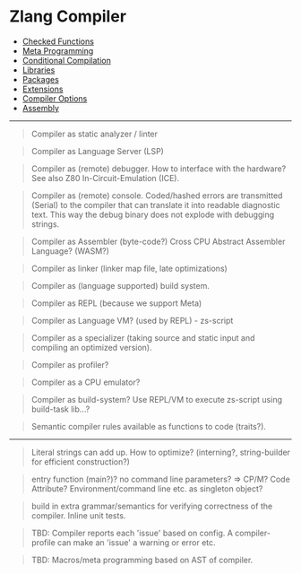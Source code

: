 # Zlang Compiler

- [Checked Functions](checked.md)
- [Meta Programming](meta.md)
- [Conditional Compilation](conditional.md)
- [Libraries](libraries.md)
- [Packages](packages.md)
- [Extensions](extensions.md)
- [Compiler Options](options.md)
- [Assembly](assembly.md)

---

> Compiler as static analyzer / linter

> Compiler as Language Server (LSP)

> Compiler as (remote) debugger. How to interface with the hardware? See also Z80 In-Circuit-Emulation (ICE).

> Compiler as (remote) console. Coded/hashed errors are transmitted (Serial) to the compiler that can translate it into readable diagnostic text. This way the debug binary does not explode with debugging strings.

> Compiler as Assembler (byte-code?) Cross CPU Abstract Assembler Language? (WASM?)

> Compiler as linker (linker map file, late optimizations)

> Compiler as (language supported) build system.

> Compiler as REPL (because we support Meta)

> Compiler as Language VM? (used by REPL) - zs-script

> Compiler as a specializer (taking source and static input and compiling an optimized version).

> Compiler as profiler?

> Compiler as a CPU emulator?

> Compiler as build-system? Use REPL/VM to execute zs-script using build-task lib...?

> Semantic compiler rules available as functions to code (traits?).

---

> Literal strings can add up. How to optimize? (interning?, string-builder for efficient construction?)

> entry function (main?)? no command line parameters? => CP/M? Code Attribute? Environment/command line etc. as singleton object?

> build in extra grammar/semantics for verifying correctness of the compiler. Inline unit tests.

> TBD: Compiler reports each 'issue' based on config. A compiler-profile can make an 'issue' a warning or error etc.

> TBD: Macros/meta programming based on AST of compiler.

